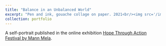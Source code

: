 ```yaml
---
title: "Balance in an Unbalanced World"
excerpt: "Pen and ink, gouache collage on paper. 2021<br/><img src='/images/mann mela instagram.jpg'>"
collection: portfolio
---
```


A self-portrait published in the online exhibition [Hope Through Action Festival by Mann Mela](https://www.mannmela.in/festival-art-exhibition/balance-in-an-unbalnaced-world). 
